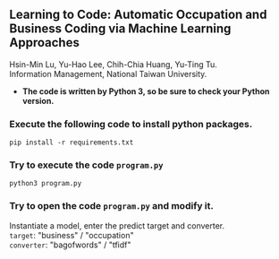 ## Learning to Code: Automatic Occupation and Business Coding via Machine Learning Approaches<br>
Hsin-Min Lu, Yu-Hao Lee, Chih-Chia Huang, Yu-Ting Tu.<br>
Information Management, National Taiwan University.<br>

- <b>The code is written by Python 3, so be sure to check your Python version.</b>

### Execute the following code to install python packages.
```
pip install -r requirements.txt
```

### Try to execute the code ```program.py```
```
python3 program.py
```

### Try to open the code ```program.py``` and modify it.
Instantiate a model, enter the predict target and converter.<br>
```target```: "business" / "occupation"<br>
```converter```: "bagofwords" / "tfidf"<br>
